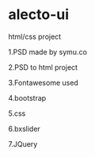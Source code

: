 # alecto-ui
html/css project

1.PSD made by symu.co

2.PSD to html project

3.Fontawesome used

4.bootstrap

5.css

6.bxslider

7.JQuery